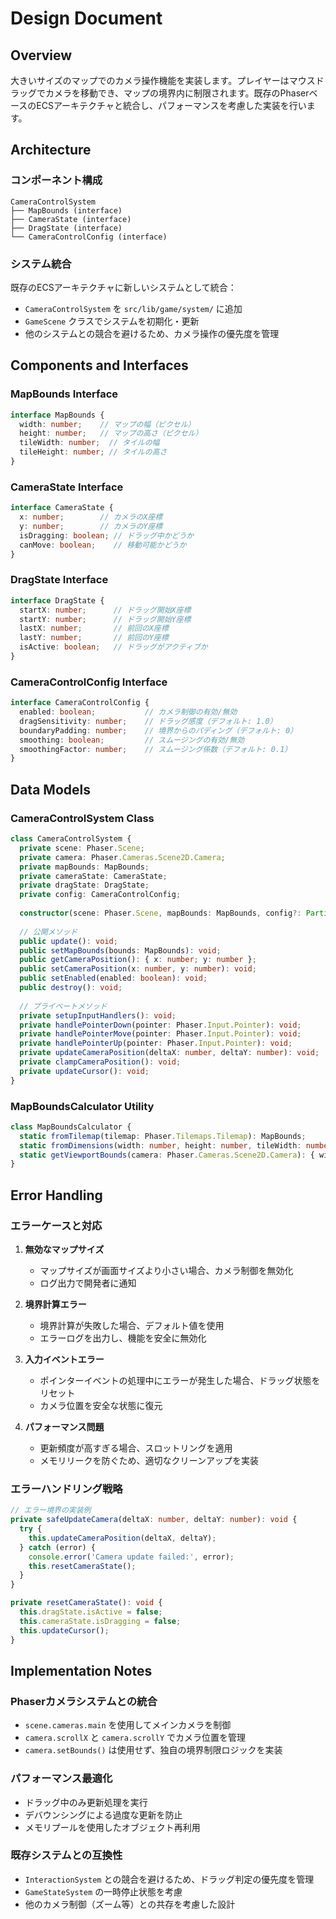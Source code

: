 # Design Document

## Overview

大きいサイズのマップでのカメラ操作機能を実装します。プレイヤーはマウスドラッグでカメラを移動でき、マップの境界内に制限されます。既存のPhaserベースのECSアーキテクチャと統合し、パフォーマンスを考慮した実装を行います。

## Architecture

### コンポーネント構成

```
CameraControlSystem
├── MapBounds (interface)
├── CameraState (interface)  
├── DragState (interface)
└── CameraControlConfig (interface)
```

### システム統合

既存のECSアーキテクチャに新しいシステムとして統合：
- `CameraControlSystem` を `src/lib/game/system/` に追加
- `GameScene` クラスでシステムを初期化・更新
- 他のシステムとの競合を避けるため、カメラ操作の優先度を管理

## Components and Interfaces

### MapBounds Interface

```typescript
interface MapBounds {
  width: number;    // マップの幅（ピクセル）
  height: number;   // マップの高さ（ピクセル）
  tileWidth: number;  // タイルの幅
  tileHeight: number; // タイルの高さ
}
```

### CameraState Interface

```typescript
interface CameraState {
  x: number;        // カメラのX座標
  y: number;        // カメラのY座標
  isDragging: boolean; // ドラッグ中かどうか
  canMove: boolean;    // 移動可能かどうか
}
```

### DragState Interface

```typescript
interface DragState {
  startX: number;      // ドラッグ開始X座標
  startY: number;      // ドラッグ開始Y座標
  lastX: number;       // 前回のX座標
  lastY: number;       // 前回のY座標
  isActive: boolean;   // ドラッグがアクティブか
}
```

### CameraControlConfig Interface

```typescript
interface CameraControlConfig {
  enabled: boolean;           // カメラ制御の有効/無効
  dragSensitivity: number;    // ドラッグ感度（デフォルト: 1.0）
  boundaryPadding: number;    // 境界からのパディング（デフォルト: 0）
  smoothing: boolean;         // スムージングの有効/無効
  smoothingFactor: number;    // スムージング係数（デフォルト: 0.1）
}
```

## Data Models

### CameraControlSystem Class

```typescript
class CameraControlSystem {
  private scene: Phaser.Scene;
  private camera: Phaser.Cameras.Scene2D.Camera;
  private mapBounds: MapBounds;
  private cameraState: CameraState;
  private dragState: DragState;
  private config: CameraControlConfig;
  
  constructor(scene: Phaser.Scene, mapBounds: MapBounds, config?: Partial<CameraControlConfig>);
  
  // 公開メソッド
  public update(): void;
  public setMapBounds(bounds: MapBounds): void;
  public getCameraPosition(): { x: number; y: number };
  public setCameraPosition(x: number, y: number): void;
  public setEnabled(enabled: boolean): void;
  public destroy(): void;
  
  // プライベートメソッド
  private setupInputHandlers(): void;
  private handlePointerDown(pointer: Phaser.Input.Pointer): void;
  private handlePointerMove(pointer: Phaser.Input.Pointer): void;
  private handlePointerUp(pointer: Phaser.Input.Pointer): void;
  private updateCameraPosition(deltaX: number, deltaY: number): void;
  private clampCameraPosition(): void;
  private updateCursor(): void;
}
```

### MapBoundsCalculator Utility

```typescript
class MapBoundsCalculator {
  static fromTilemap(tilemap: Phaser.Tilemaps.Tilemap): MapBounds;
  static fromDimensions(width: number, height: number, tileWidth: number, tileHeight: number): MapBounds;
  static getViewportBounds(camera: Phaser.Cameras.Scene2D.Camera): { width: number; height: number };
}
```

## Error Handling

### エラーケースと対応

1. **無効なマップサイズ**
   - マップサイズが画面サイズより小さい場合、カメラ制御を無効化
   - ログ出力で開発者に通知

2. **境界計算エラー**
   - 境界計算が失敗した場合、デフォルト値を使用
   - エラーログを出力し、機能を安全に無効化

3. **入力イベントエラー**
   - ポインターイベントの処理中にエラーが発生した場合、ドラッグ状態をリセット
   - カメラ位置を安全な状態に復元

4. **パフォーマンス問題**
   - 更新頻度が高すぎる場合、スロットリングを適用
   - メモリリークを防ぐため、適切なクリーンアップを実装

### エラーハンドリング戦略

```typescript
// エラー境界の実装例
private safeUpdateCamera(deltaX: number, deltaY: number): void {
  try {
    this.updateCameraPosition(deltaX, deltaY);
  } catch (error) {
    console.error('Camera update failed:', error);
    this.resetCameraState();
  }
}

private resetCameraState(): void {
  this.dragState.isActive = false;
  this.cameraState.isDragging = false;
  this.updateCursor();
}
```

## Implementation Notes

### Phaserカメラシステムとの統合

- `scene.cameras.main` を使用してメインカメラを制御
- `camera.scrollX` と `camera.scrollY` でカメラ位置を管理
- `camera.setBounds()` は使用せず、独自の境界制限ロジックを実装

### パフォーマンス最適化

- ドラッグ中のみ更新処理を実行
- デバウンシングによる過度な更新を防止
- メモリプールを使用したオブジェクト再利用

### 既存システムとの互換性

- `InteractionSystem` との競合を避けるため、ドラッグ判定の優先度を管理
- `GameStateSystem` の一時停止状態を考慮
- 他のカメラ制御（ズーム等）との共存を考慮した設計
